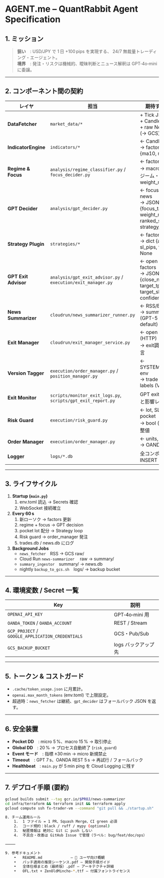 # AGENT.me  –  QuantRabbit Agent Specification

## 1. ミッション
> **狙い** : USD/JPY で 1 日 +100 pips を実現する、 24/7 無裁量トレーディング・エージェント。  
> **境界** : 発注・リスクは機械的、曖昧判断とニュース解釈は GPT‑4o‑mini に委譲。

---

## 2. コンポーネント間の契約

| レイヤ | 担当 | 期待する入出力 |
|--------|------|----------------|
| **DataFetcher** | `market_data/*` | + Tick JSON<br>+ Candle dict<br>+ raw News JSON (→ GCS) |
| **IndicatorEngine** | `indicators/*` | ← Candle deque<br>→ factors dict {ma10, rsi, …} |
| **Regime & Focus** | `analysis/regime_classifier.py` / `focus_decider.py` | ← factors<br>→ macro/micro レジーム・weight_macro |
| **GPT Decider** | `analysis/gpt_decider.py` | ← focus + perf + news<br>→ JSON {focus_tag, weight_macro, ranked_strategies, strategy_directives} |
| **Strategy Plugin** | `strategies/*` | ← factors<br>→ dict {action, sl_pips, tp_pips} or None |
| **GPT Exit Advisor** | `analysis/gpt_exit_advisor.py` / `execution/exit_manager.py` | ← open trades + factors<br>→ JSON {close_now, target_tp_pips, target_sl_pips, confidence} |
| **News Summarizer** | `cloudrun/news_summarizer_runner.py` | ← RSS/Body<br>→ summary JSON (GPT-5 nano by default) |
| **Exit Manager** | `cloudrun/exit_manager_service.py` | ← open trades (HTTP) <br>→ exit調整 + GPT助言 | 
| **Version Tagger** | `execution/order_manager.py` / `position_manager.py` | ← SYSTEM_VERSION env<br>→ trade version labels (V1/V2) |
| **Exit Monitor** | `scripts/monitor_exit_logs.py`, `scripts/gpt_exit_report.py` | GPT exit ログ監視と影響レポート |
| **Risk Guard** | `execution/risk_guard.py` | ← lot, SL/TP, pocket<br>→ bool (可否)・調整値 |
| **Order Manager** | `execution/order_manager.py` | ← units, sl, tp, tag<br>→ OANDA ticket ID |
| **Logger** | `logs/*.db` | 全コンポーネントが INSERT |

---

## 3. ライフサイクル

1. **Startup (`main.py`)**
   1. env.toml 読込 → Secrets 確認
   2. WebSocket 接続確立
2. **Every 60 s**
   1. 新ローソク → factors 更新  
   2. regime + focus → GPT decision  
   3. pocket lot 配分 → Strategy loop  
   4. Risk guard → order_manager 発注  
   5. trades.db / news.db にログ
3. **Background Jobs**
   - `news_fetcher` RSS → GCS raw/  
   - Cloud Run `news‑summarizer`  raw → summary/  
   - `summary_ingestor` summary/ → news.db  
   - nightly `backup_to_gcs.sh` logs/ → backup bucket

---

## 4. 環境変数 / Secret 一覧

| Key | 説明 |
|-----|------|
| `OPENAI_API_KEY` | GPT‑4o‑mini 用 |
| `OANDA_TOKEN` / `OANDA_ACCOUNT` | REST / Stream |
| `GCP_PROJECT` / `GOOGLE_APPLICATION_CREDENTIALS` | GCS・Pub/Sub |
| `GCS_BACKUP_BUCKET` | logs バックアップ先 |

---

## 5. トークン & コストガード

* `.cache/token_usage.json` に月累計。  
* `openai.max_month_tokens` (env.toml) で上限設定。  
* 超過時：`news_fetcher` は継続、`gpt_decider` はフォールバック JSON を返す。

---

## 6. 安全装置

* **Pocket DD** : micro 5 %、macro 15 % → 取引停止  
* **Global DD** : 20 % → プロセス自動終了 (`risk_guard`)  
* **Event モード** : 指標 ±30 min → micro 新規禁止  
* **Timeout** : GPT 7 s、OANDA REST 5 s → 再試行 / フォールバック  
* **Healthbeat** : `main.py` が 5 min ping を Cloud Logging に残す

---

## 7. デプロイ手順 (要約)

```bash
gcloud builds submit --tag gcr.io/$PROJ/news-summarizer
cd infra/terraform && terraform init && terraform apply
gcloud compute ssh fx-trader-vm --command "git pull && ./startup.sh"

8. チーム運用ルール
	1.	1 ファイル = 1 PR、Squash Merge、CI green 必須
	2.	コード規約：black / ruff / mypy (optional)
	3.	秘匿情報は 絶対に Git に push しない
	4.	不具合・改善は GitHub Issue で管理（ラベル: bug/feat/doc/ops）

⸻

9. 参考ドキュメント
	•	README.md             – 🍵 ユーザ向け概観
	•	パッチ適用の推奨シーケンス.pdf – 開発手順ガイド
	•	全体仕様まとめ（最終版）.pdf – アーキテクチャ詳細
	•	OFL.txt + ZenOldMincho-*.ttf – 付属フォントライセンス

